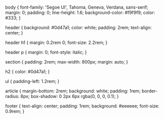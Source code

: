 body {
  font-family: 'Segoe UI', Tahoma, Geneva, Verdana, sans-serif;
  margin: 0;
  padding: 0;
  line-height: 1.6;
  background-color: #f9f9f9;
  color: #333;
}

header {
  background: #0d47a1;
  color: white;
  padding: 2rem;
  text-align: center;
}

header h1 {
  margin: 0.2rem 0;
  font-size: 2.2rem;
}

header p {
  margin: 0;
  font-style: italic;
}

section {
  padding: 2rem;
  max-width: 800px;
  margin: auto;
}

h2 {
  color: #0d47a1;
}

ul {
  padding-left: 1.2rem;
}

article {
  margin-bottom: 2rem;
  background: white;
  padding: 1rem;
  border-radius: 8px;
  box-shadow: 0 2px 6px rgba(0, 0, 0, 0.1);
}

footer {
  text-align: center;
  padding: 1rem;
  background: #eeeeee;
  font-size: 0.9rem;
}
